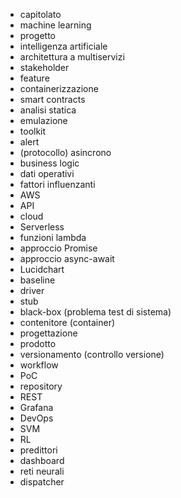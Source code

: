 - capitolato
- machine learning
- progetto
- intelligenza artificiale
- architettura a multiservizi
- stakeholder
- feature
- containerizzazione
- smart contracts
- analisi statica
- emulazione
- toolkit
- alert
- (protocollo) asincrono
- business logic
- dati operativi
- fattori influenzanti
- AWS
- API
- cloud
- Serverless
- funzioni lambda
- approccio Promise
- approccio async-await
- Lucidchart
- baseline
- driver
- stub
- black-box (problema test di sistema)
- contenitore (container)
- progettazione
- prodotto
- versionamento (controllo versione)
- workflow
- PoC
- repository
- REST
- Grafana
- DevOps
- SVM
- RL
- predittori
- dashboard
- reti neurali
- dispatcher
